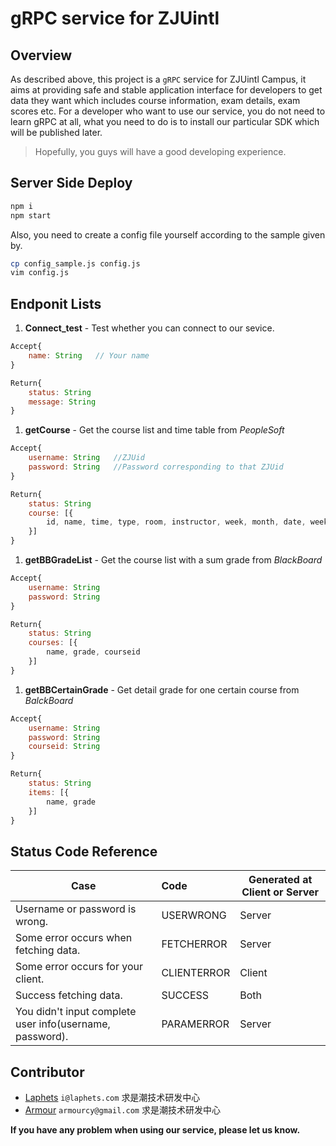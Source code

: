# gRPC service for ZJUintl

## Overview

As described above, this project is a `gRPC` service for ZJUintl Campus, it aims at providing safe and stable application interface for developers to get data they want which includes course information, exam details, exam scores etc.
For a developer who want to use our service, you do not need to learn gRPC at all, what you need to do is to install our particular SDK which will be published later.
> Hopefully, you guys will have a good developing experience.

## Server Side Deploy

```bash
npm i
npm start
```

Also, you need to create a config file yourself according to the sample given by.

```bash
cp config_sample.js config.js
vim config.js
```

## Endponit Lists

1. **Connect_test** - Test whether you can connect to our sevice.

```js
Accept{
    name: String   // Your name
}
```

```js
Return{
    status: String
    message: String
}
```

1. **getCourse** - Get the course list and time table from *PeopleSoft*

```js
Accept{
    username: String   //ZJUid
    password: String   //Password corresponding to that ZJUid
}
```

```js
Return{
    status: String
    course: [{
        id, name, time, type, room, instructor, week, month, date, weeknum
    }]
}
```

1. **getBBGradeList** - Get the course list with a sum grade from *BlackBoard*

```js
Accept{
    username: String
    password: String
}
```

```js
Return{
    status: String
    courses: [{
        name, grade, courseid
    }]
}
```

1. **getBBCertainGrade** - Get detail grade for one certain course from *BalckBoard*

```js
Accept{
    username: String
    password: String
    courseid: String
}
```

```js
Return{
    status: String
    items: [{
        name, grade
    }]
}
```

## Status Code Reference

| Case                                                     | Code        | Generated at Client or Server |
| -------------------------------------------------------- | :---------- | ----------------------------- |
| Username or password is wrong.                           | USERWRONG   | Server                        |
| Some error occurs when fetching data.                    | FETCHERROR  | Server                        |
| Some error occurs for your client.                       | CLIENTERROR | Client                        |
| Success fetching data.                                   | SUCCESS     | Both                          |
| You didn't input complete user info(username, password). | PARAMERROR  | Server                        |

## Contributor

* [Laphets](https://github.com/laphets) `i@laphets.com` 求是潮技术研发中心
* [Armour](https://github.com/armour) `armourcy@gmail.com` 求是潮技术研发中心

**If you have any problem when using our service, please let us know.**
